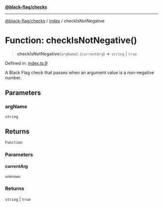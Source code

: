 [**@black-flag/checks**](../../README.md)

***

[@black-flag/checks](../../README.md) / [index](../README.md) / checkIsNotNegative

# Function: checkIsNotNegative()

> **checkIsNotNegative**(`argName`): (`currentArg`) => `string` \| `true`

Defined in: [index.ts:9](https://github.com/Xunnamius/black-flag/blob/359cb940c512f8ac3f63e33c0f88a34c8e1d62ec/packages/checks/src/index.ts#L9)

A Black Flag check that passes when an argument value is a non-negative
number.

## Parameters

### argName

`string`

## Returns

`Function`

### Parameters

#### currentArg

`unknown`

### Returns

`string` \| `true`
